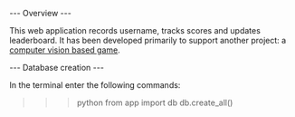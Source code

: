 --- Overview ---

This web application records username, tracks scores and updates leaderboard. It has been developed primarily to support another project: a <a href="https://github.com/BruteForce009/vision-game-tracker" class="abt-links">computer vision based game</a>.


--- Database creation ---

In the terminal enter the following commands:

>>> python
>>> from app import db
>>> db.create_all()

